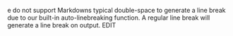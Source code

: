 e do not support Markdowns typical double-space to generate a line break due to our built-in auto-linebreaking function. A regular line break will generate a line break on output. EDIT
